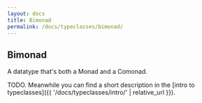 ```yaml
---
layout: docs
title: Bimonad
permalink: /docs/typeclasses/bimonad/
---
```


## Bimonad

A datatype that's both a Monad and a Comonad.

TODO. Meanwhile you can find a short description in the [intro to typeclasses]({{ '/docs/typeclasses/intro/' | relative_url }}).
